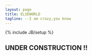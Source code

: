 ```yaml
---
layout: page
title: ELSEWORLD
tagline: --I am crazy,you know
---
```

{% include JB/setup %}
    
## UNDER CONSTRUCTION !!